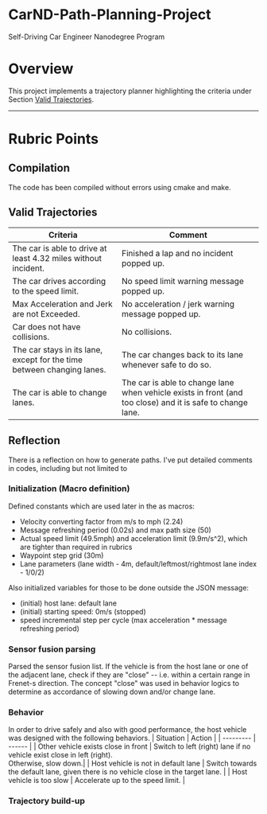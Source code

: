 # CarND-Path-Planning-Project
Self-Driving Car Engineer Nanodegree Program
   
# Overview

This project implements a trajectory planner highlighting the criteria under Section [Valid Trajectories](#valid-trajectories).

---

# Rubric Points

## Compilation
The code has been compiled without errors using cmake and make.

## Valid Trajectories
| Criteria | Comment |
| -------- | ------- |
| The car is able to drive at least 4.32 miles without incident. | Finished a lap and no incident popped up. |
| The car drives according to the speed limit. | No speed limit warning message popped up. |
| Max Acceleration and Jerk are not Exceeded. | No acceleration / jerk warning message popped up.|
| Car does not have collisions. | No collisions. |
| The car stays in its lane, except for the time between changing lanes. | The car changes back to its lane whenever safe to do so. |
| The car is able to change lanes. | The car is able to change lane when vehicle exists in front (and too close) and it is safe to change lane. |

## Reflection
There is a reflection on how to generate paths. I've put detailed comments in codes, including but not limited to

### Initialization (Macro definition)

Defined constants which are used later in the as macros:
- Velocity converting factor from m/s to mph (2.24)
- Message refreshing period (0.02s) and max path size (50)
- Actual speed limit (49.5mph) and acceleration limit (9.9m/s^2), which are tighter than required in rubrics
- Waypoint step grid (30m)
- Lane parameters (lane width - 4m, default/leftmost/rightmost lane index - 1/0/2)

Also initialized variables for those to be done outside the JSON message:
- (initial) host lane: default lane
- (initial) starting speed: 0m/s (stopped)
- speed incremental step per cycle (max acceleration * message refreshing period)

### Sensor fusion parsing

Parsed the sensor fusion list. If the vehicle is from the host lane or one of the adjacent lane, check if they are "close" -- i.e. within a certain range in Frenet-s direction. The concept "close" was used in behavior logics to determine as accordance of slowing down and/or change lane.

### Behavior

In order to drive safely and also with good performance, the host vehicle was designed with the following behaviors.
| Situation | Action |
| --------- | ------ |
| Other vehicle exists close in front | Switch to left (right) lane if no vehicle exist close in left (right).<br />Otherwise, slow down.|
| Host vehicle is not in default lane | Switch towards the default lane, given there is no vehicle close in the target lane. |
| Host vehicle is too slow | Accelerate up to the speed limit. |

### Trajectory build-up
